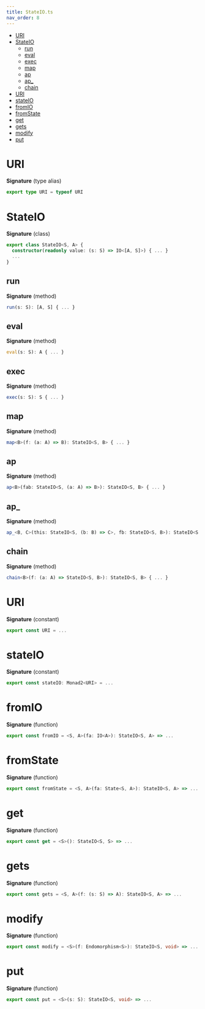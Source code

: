 ```yaml
---
title: StateIO.ts
nav_order: 8
---
```


<!-- START doctoc generated TOC please keep comment here to allow auto update -->
<!-- DON'T EDIT THIS SECTION, INSTEAD RE-RUN doctoc TO UPDATE -->


- [URI](#uri)
- [StateIO](#stateio)
  - [run](#run)
  - [eval](#eval)
  - [exec](#exec)
  - [map](#map)
  - [ap](#ap)
  - [ap\_](#ap%5C_)
  - [chain](#chain)
- [URI](#uri-1)
- [stateIO](#stateio)
- [fromIO](#fromio)
- [fromState](#fromstate)
- [get](#get)
- [gets](#gets)
- [modify](#modify)
- [put](#put)

<!-- END doctoc generated TOC please keep comment here to allow auto update -->

# URI

**Signature** (type alias)

```ts
export type URI = typeof URI
```

# StateIO

**Signature** (class)

```ts
export class StateIO<S, A> {
  constructor(readonly value: (s: S) => IO<[A, S]>) { ... }
  ...
}
```

## run

**Signature** (method)

```ts
run(s: S): [A, S] { ... }
```

## eval

**Signature** (method)

```ts
eval(s: S): A { ... }
```

## exec

**Signature** (method)

```ts
exec(s: S): S { ... }
```

## map

**Signature** (method)

```ts
map<B>(f: (a: A) => B): StateIO<S, B> { ... }
```

## ap

**Signature** (method)

```ts
ap<B>(fab: StateIO<S, (a: A) => B>): StateIO<S, B> { ... }
```

## ap\_

**Signature** (method)

```ts
ap_<B, C>(this: StateIO<S, (b: B) => C>, fb: StateIO<S, B>): StateIO<S, C> { ... }
```

## chain

**Signature** (method)

```ts
chain<B>(f: (a: A) => StateIO<S, B>): StateIO<S, B> { ... }
```

# URI

**Signature** (constant)

```ts
export const URI = ...
```

# stateIO

**Signature** (constant)

```ts
export const stateIO: Monad2<URI> = ...
```

# fromIO

**Signature** (function)

```ts
export const fromIO = <S, A>(fa: IO<A>): StateIO<S, A> => ...
```

# fromState

**Signature** (function)

```ts
export const fromState = <S, A>(fa: State<S, A>): StateIO<S, A> => ...
```

# get

**Signature** (function)

```ts
export const get = <S>(): StateIO<S, S> => ...
```

# gets

**Signature** (function)

```ts
export const gets = <S, A>(f: (s: S) => A): StateIO<S, A> => ...
```

# modify

**Signature** (function)

```ts
export const modify = <S>(f: Endomorphism<S>): StateIO<S, void> => ...
```

# put

**Signature** (function)

```ts
export const put = <S>(s: S): StateIO<S, void> => ...
```
